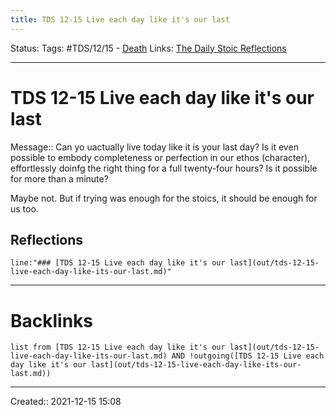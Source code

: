 ```yaml
---
title: TDS 12-15 Live each day like it's our last
---
```

Status:
Tags: #TDS/12/15 - [Death](out/death.md)
Links: [The Daily Stoic Reflections](out/the-daily-stoic-reflections.md)
___
# TDS 12-15 Live each day like it's our last
Message:: Can yo uactually live today like it is your last day? Is it even possible to embody completeness or perfection in our ethos (character), effortlessly doinfg the right thing for a full twenty-four hours? Is it possible for more than a minute?

Maybe not. But if trying was enough for the stoics, it should be enough for us too.

## Reflections
 ```query
line:"### [TDS 12-15 Live each day like it's our last](out/tds-12-15-live-each-day-like-its-our-last.md)"
```
___
# Backlinks
```dataview
list from [TDS 12-15 Live each day like it's our last](out/tds-12-15-live-each-day-like-its-our-last.md) AND !outgoing([TDS 12-15 Live each day like it's our last](out/tds-12-15-live-each-day-like-its-our-last.md))
```
___

Created:: 2021-12-15 15:08

